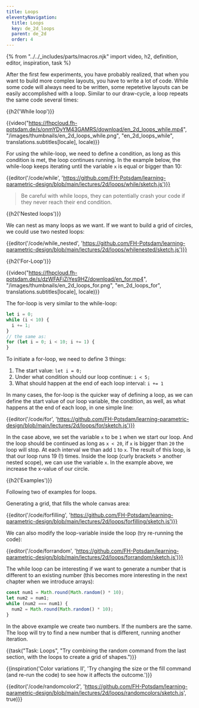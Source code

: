 ```yaml
---
title: Loops
eleventyNavigation:
  title: Loops
  key: de_2d_loops
  parent: de_2d
  order: 4
---
```


{% from "../../_includes/parts/macros.njk" import video, h2, definition, editor, inspiration, task %}

After the first few experiments, you have probably realized, that when you want to build more complex layouts, you have to write a lot of code. While some code will always need to be written, some repetetive layouts can be easily accomplished with a loop. Similar to our draw-cycle, a loop repeats the same code several times:

{{h2('While loop')}}

{{video("https://fhpcloud.fh-potsdam.de/s/onmYDyYM43GAMRS/download/en_2d_loops_while.mp4", "/images/thumbnails/en_2d_loops_while.png", "en_2d_loops_while", translations.subtitles[locale], locale)}}
<!--
de:https://fhpcloud.fh-potsdam.de/s/Yt5xr8GX8RE6b6g/download/de_while.mp4
en:https://fhpcloud.fh-potsdam.de/s/onmYDyYM43GAMRS
-->

For using the while-loop, we need to define a condition, as long as this condition is met, the loop continues running. In the example below, the while-loop keeps iterating until the variable `x` is equal or bigger than 10:

{{editor('/code/while', 'https://github.com/FH-Potsdam/learning-parametric-design/blob/main/lectures/2d/loops/while/sketch.js')}}

> Be careful with while loops, they can potentially crash your code if they never reach their end condition.

{{h2('Nested loops')}}

We can nest as many loops as we want. If we want to build a grid of circles, we could use two nested loops:

{{editor('/code/while_nested', 'https://github.com/FH-Potsdam/learning-parametric-design/blob/main/lectures/2d/loops/whilenested/sketch.js')}}

{{h2('For-Loop')}}

{{video("https://fhpcloud.fh-potsdam.de/s/dzWFAFiZiYes9HZ/download/en_for.mp4", "/images/thumbnails/en_2d_loops_for.png", "en_2d_loops_for", translations.subtitles[locale], locale)}}
<!--
de:https://fhpcloud.fh-potsdam.de/s/2e55m4LqkzpYKPy/download/de_for.mp4
en:https://fhpcloud.fh-potsdam.de/s/dzWFAFiZiYes9HZ/download/en_for.mp4
-->

The for-loop is very similar to the while-loop:

```js
let i = 0;
while (i < 10) {
  i += 1;
}
// the same as:
for (let i = 0; i < 10; i += 1) {
}
```

To initiate a for-loop, we need to define 3 things:

1. The start value: `let i = 0;`
2. Under what condition should our loop continue: `i < 5;`
3. What should happen at the end of each loop interval: `i += 1`

In many cases, the for-loop is the quicker way of defining a loop, as we can define the start value of our loop variable, the condition, as well, as what happens at the end of each loop, in one simple line:

{{editor('/code/for', 'https://github.com/FH-Potsdam/learning-parametric-design/blob/main/lectures/2d/loops/for/sketch.js')}}

In the case above, we set the variable `x` to be `1` when we start our loop. And the loop should be continued as long as `x < 20`, if `x` is bigger than `20` the loop will stop. At each interval we than add `1` to `x`. The result of this loop, is that our loop runs 19 (!) times. Inside the loop (curly brackets > another nested scope), we can use the variable `x`. In the example above, we increase the x-value of our circle.

{{h2('Examples')}}

Following two of examples for loops.

Generating a grid, that fills the whole canvas area:

{{editor('/code/forfilling', 'https://github.com/FH-Potsdam/learning-parametric-design/blob/main/lectures/2d/loops/forfilling/sketch.js')}}

We can also modify the loop-variable inside the loop (try re-running the code):

{{editor('/code/forrandom', 'https://github.com/FH-Potsdam/learning-parametric-design/blob/main/lectures/2d/loops/forrandom/sketch.js')}}

The while loop can be interesting if we want to generate a number that is different to an existing number (this becomes more interesting in the next chapter when we introduce arrays):

```js
const num1 = Math.round(Math.random() * 10);
let num2 = num1;
while (num2 === num1) {
  num2 = Math.round(Math.random() * 10);
}
```

In the above example we create two numbers. If the numbers are the same. The loop will try to find a new number that is different, running another iteration.

{{task("Task: Loops", "Try combining the random command from the last section, with the loops to create a grid of shapes.")}}

{{inspiration('Color variations II', 'Try changing the size or the fill command (and re-run the code) to see how it affects the outcome.')}}

{{editor('/code/randomcolor2', 'https://github.com/FH-Potsdam/learning-parametric-design/blob/main/lectures/2d/loops/randomcolors/sketch.js', true)}}